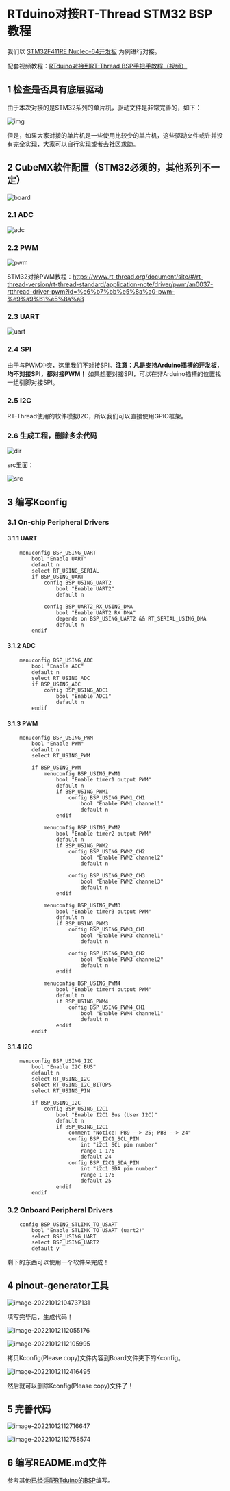 # RTduino对接RT-Thread STM32 BSP教程

我们以 [STM32F411RE Nucleo-64开发板](https://github.com/RT-Thread/rt-thread/tree/master/bsp/stm32/stm32f411-st-nucleo/applications/arduino_pinout) 为例进行对接。

配套视频教程：[RTduino对接到RT-Thread BSP手把手教程（视频）](https://www.bilibili.com/video/BV1WG41177Cu)

## 1 检查是否具有底层驱动

由于本次对接的是STM32系列的单片机，驱动文件是非常完善的，如下：

![img](images/1.file-drivers.png)

但是，如果大家对接的单片机是一些使用比较少的单片机，这些驱动文件或许并没有完全实现，大家可以自行实现或者去社区求助。

## 2 CubeMX软件配置（STM32必须的，其他系列不一定）

![board](images/1.board.jpg)

### 2.1 ADC

![adc](images/1.cubeadc.png)

### 2.2 PWM

![pwm](images/1.cubepwm.png)

STM32对接PWM教程：https://www.rt-thread.org/document/site/#/rt-thread-version/rt-thread-standard/application-note/driver/pwm/an0037-rtthread-driver-pwm?id=%e6%b7%bb%e5%8a%a0-pwm-%e9%a9%b1%e5%8a%a8

### 2.3 UART

![uart](images/1.cubeuart.png)

### 2.4 SPI

由于与PWM冲突，这里我们不对接SPI。**注意：凡是支持Arduino插槽的开发板，均不对接SPI，都对接PWM！** 如果想要对接SPI，可以在非Arduino插槽的位置找一组引脚对接SPI。

### 2.5 I2C

RT-Thread使用的软件模拟I2C，所以我们可以直接使用GPIO框架。

### 2.6 生成工程，删除多余代码

![dir](images/1.dir-del.png)

src里面：

![src](images/1.file-del.png)

## 3 编写Kconfig

### 3.1 On-chip Peripheral Drivers

#### 3.1.1 UART

```shell
    menuconfig BSP_USING_UART
        bool "Enable UART"
        default n
        select RT_USING_SERIAL
        if BSP_USING_UART
            config BSP_USING_UART2
                bool "Enable UART2"
                default n

            config BSP_UART2_RX_USING_DMA
                bool "Enable UART2 RX DMA"
                depends on BSP_USING_UART2 && RT_SERIAL_USING_DMA
                default n
        endif
```

#### 3.1.2 ADC

```shell
	menuconfig BSP_USING_ADC
        bool "Enable ADC"
        default n
        select RT_USING_ADC
        if BSP_USING_ADC
            config BSP_USING_ADC1
                bool "Enable ADC1"
                default n
        endif
```

#### 3.1.3 PWM

```shell
	menuconfig BSP_USING_PWM
        bool "Enable PWM"
        default n
        select RT_USING_PWM

        if BSP_USING_PWM
            menuconfig BSP_USING_PWM1
                bool "Enable timer1 output PWM"
                default n
                if BSP_USING_PWM1
                    config BSP_USING_PWM1_CH1
                        bool "Enable PWM1 channel1"
                        default n
                endif

            menuconfig BSP_USING_PWM2
                bool "Enable timer2 output PWM"
                default n
                if BSP_USING_PWM2
                    config BSP_USING_PWM2_CH2
                        bool "Enable PWM2 channel2"
                        default n

                    config BSP_USING_PWM2_CH3
                        bool "Enable PWM2 channel3"
                        default n
                endif

            menuconfig BSP_USING_PWM3
                bool "Enable timer3 output PWM"
                default n
                if BSP_USING_PWM3
                    config BSP_USING_PWM3_CH1
                        bool "Enable PWM3 channel1"
                        default n

                    config BSP_USING_PWM3_CH2
                        bool "Enable PWM3 channel2"
                        default n
                endif
            
            menuconfig BSP_USING_PWM4
                bool "Enable timer4 output PWM"
                default n
                if BSP_USING_PWM4
                    config BSP_USING_PWM4_CH1
                        bool "Enable PWM4 channel1"
                        default n
                endif
        endif
```

#### 3.1.4 I2C

```shell
	menuconfig BSP_USING_I2C
        bool "Enable I2C BUS"
        default n
        select RT_USING_I2C
        select RT_USING_I2C_BITOPS
        select RT_USING_PIN

        if BSP_USING_I2C
            config BSP_USING_I2C1
                bool "Enable I2C1 Bus (User I2C)"
                default n
                if BSP_USING_I2C1
                    comment "Notice: PB9 --> 25; PB8 --> 24" 
                    config BSP_I2C1_SCL_PIN
                        int "i2c1 SCL pin number"
                        range 1 176
                        default 24
                    config BSP_I2C1_SDA_PIN
                        int "i2c1 SDA pin number"
                        range 1 176
                        default 25
                endif
        endif
```

### 3.2 Onboard Peripheral Drivers

```
    config BSP_USING_STLINK_TO_USART
        bool "Enable STLINK TO USART (uart2)"
        select BSP_USING_UART
        select BSP_USING_UART2
        default y
```

剩下的东西可以使用一个软件来完成！

## 4 pinout-generator工具

![image-20221012104737131](images/1.tool.png)

填写完毕后，生成代码！

![image-20221012112055176](images/1.tool-code.png)

![image-20221012112105995](images/1.tool-files.png)

拷贝Kconfig(Please copy)文件内容到Board文件夹下的Kconfig。

![image-20221012112416495](images/1.kconfig-copy.png)

然后就可以删除Kconfig(Please copy)文件了！

## 5 完善代码

![image-20221012112716647](images/1.code-xx1.png)

![image-20221012112758574](images/1.code-xx2.png)

## 6 编写README.md文件

参考其他[已经适配RTduino的BSP](https://github.com/RTduino/RTduino/blob/master/README_zh.md#11-%E5%B7%B2%E7%BB%8F%E6%94%AF%E6%8C%81arduino%E7%94%9F%E6%80%81%E5%85%BC%E5%AE%B9%E5%B1%82%E7%9A%84rt-thread-bsp)编写。
